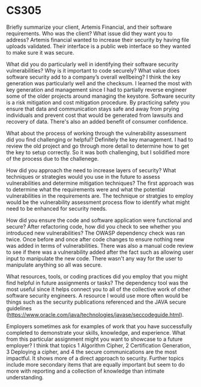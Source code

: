 # CS305

Briefly summarize your client, Artemis Financial, and their software requirements. Who was the client? What issue did they want you to address?
Artemis financial wanted to increase their security by having file uploads validated. Their interface is a public web interface so they wanted to make sure it was secure.

What did you do particularly well in identifying their software security vulnerabilities? Why is it important to code securely? What value does software security add to a company’s overall wellbeing?
I think the key generation was particularly well and the checksum. I learned the most with key generation and management since I had to partially reverse engineer some of the older projects around managing the keystore. Software security is a risk mitigation and cost mitigation procedure. By practicing safety you ensure that data and communication stays safe and away from prying individuals and prevent cost that would be generated from lawsuits and recovery of data. There's also an added benefit of consumer confidence.

What about the process of working through the vulnerability assessment did you find challenging or helpful?
Definitely the key management. I had to review the old project and go through more detail to determine how to get the key to setup correctly. So it was both challenging, but I solidified more of the process due to the challenege.

How did you approach the need to increase layers of security? What techniques or strategies would you use in the future to assess vulnerabilities and determine mitigation techniques?
The first approach was to determine what the requirements were and what the potential vulnerabilities in the requirements are. The technique or stratgies to employ would be the vulnerability assessment process flow to identify what might need to be enhanced for security needs.

How did you ensure the code and software application were functional and secure? After refactoring code, how did you check to see whether you introduced new vulnerabilities?
The OWASP dependency check was ran twice. Once before and once after code changes to ensure nothing new was added in terms of vulnerabilities. There was also a manual code review to see if there was a vulnerability added after the fact such as allowing user input to manipulate the new code. There wasn't any way for the user to manipulate anything so all was secure.

What resources, tools, or coding practices did you employ that you might find helpful in future assignments or tasks?
The dependency tool was the most useful since it helps connect you to all of the collective work of other software security engineers. A resource I would use more often would be things such as the security publications referenced and the JAVA secure guidelines (https://www.oracle.com/java/technologies/javase/seccodeguide.html).

Employers sometimes ask for examples of work that you have successfully completed to demonstrate your skills, knowledge, and experience. What from this particular assignment might you want to showcase to a future employer?
I think that topics 1 Algorithm Cipher, 2 Certification Generation, 3 Deploying a cipher, and 4 the secure communications are the most impactful. It shows more of a direct approach to security. Further topics include more secondary items that are equally important but seem to do more with reporting and a collection of knowledge than intimate understanding.
